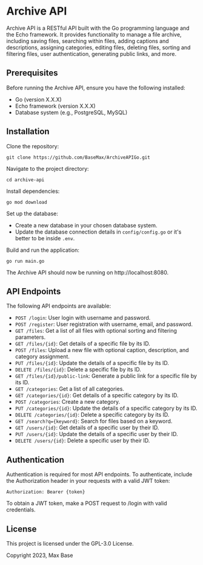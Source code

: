 # Archive API

Archive API is a RESTful API built with the Go programming language and the Echo framework. It provides functionality to manage a file archive, including saving files, searching within files, adding captions and descriptions, assigning categories, editing files, deleting files, sorting and filtering files, user authentication, generating public links, and more.

## Prerequisites

Before running the Archive API, ensure you have the following installed:

- Go (version X.X.X)
- Echo framework (version X.X.X)
- Database system (e.g., PostgreSQL, MySQL)

## Installation

Clone the repository:

```shell
git clone https://github.com/BaseMax/ArchiveAPIGo.git
```

Navigate to the project directory:

```shell
cd archive-api
```

Install dependencies:

```shell
go mod download
```

Set up the database:

- Create a new database in your chosen database system.
- Update the database connection details in `config/config.go` or it's better to be inside `.env`.

Build and run the application:

```shell
go run main.go
```

The Archive API should now be running on http://localhost:8080.

## API Endpoints

The following API endpoints are available:

- `POST /login`: User login with username and password.
- `POST /register`: User registration with username, email, and password.
- `GET /files`: Get a list of all files with optional sorting and filtering parameters.
- `GET /files/{id}`: Get details of a specific file by its ID.
- `POST /files`: Upload a new file with optional caption, description, and category assignment.
- `PUT /files/{id}`: Update the details of a specific file by its ID.
- `DELETE /files/{id}`: Delete a specific file by its ID.
- `GET /files/{id}/public-link`: Generate a public link for a specific file by its ID.
- `GET /categories`: Get a list of all categories.
- `GET /categories/{id}`: Get details of a specific category by its ID.
- `POST /categories`: Create a new category.
- `PUT /categories/{id}`: Update the details of a specific category by its ID.
- `DELETE /categories/{id}`: Delete a specific category by its ID.
- `GET /search?q={keyword}`: Search for files based on a keyword.
- `GET /users/{id}`: Get details of a specific user by their ID.
- `PUT /users/{id}`: Update the details of a specific user by their ID.
- `DELETE /users/{id}`: Delete a specific user by their ID.

## Authentication

Authentication is required for most API endpoints. To authenticate, include the Authorization header in your requests with a valid JWT token:

```
Authorization: Bearer {token}
```

To obtain a JWT token, make a POST request to /login with valid credentials.

## License

This project is licensed under the GPL-3.0 License.

Copyright 2023, Max Base
